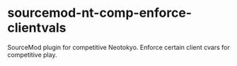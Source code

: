 # sourcemod-nt-comp-enforce-clientvals
SourceMod plugin for competitive Neotokyo. Enforce certain client cvars for competitive play.
